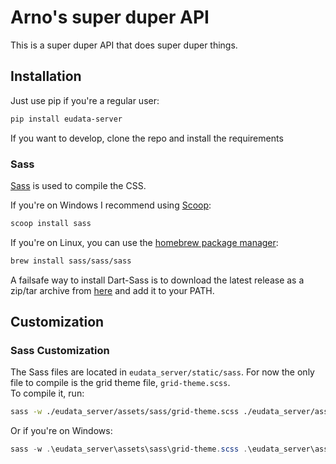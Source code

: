 # Arno's super duper API

This is a super duper API that does super duper things.

## Installation

Just use pip if you're a regular user:

```bash
pip install eudata-server
```

If you want to develop, clone the repo and install the requirements

### Sass

[Sass](https://sass-lang.com/) is used to compile the CSS.

If you're on Windows I recommend using [Scoop](https://scoop.sh/):

```powershell
scoop install sass
```

If you're on Linux, you can use the [homebrew package manager](brew.sh):

```bash
brew install sass/sass/sass
```

A failsafe way to install Dart-Sass is to download the latest release as a zip/tar archive from [here](https://github.com/sass/dart-sass/releases/tag/1.57.1) and add it to your PATH.

## Customization

### Sass Customization

The Sass files are located in `eudata_server/static/sass`. For now the only file to compile is the grid theme file, `grid-theme.scss`.  
To compile it, run:

```bash
sass -w ./eudata_server/assets/sass/grid-theme.scss ./eudata_server/assets/css/grid-theme.css
```

Or if you're on Windows:

```powershell
sass -w .\eudata_server\assets\sass\grid-theme.scss .\eudata_server\assets\css\grid-theme.css
```
